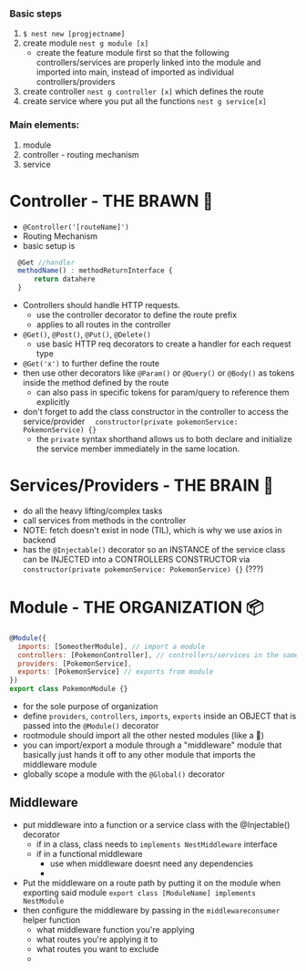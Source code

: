 ### Basic steps
1. `$ nest new [progjectname]`
2. create module `nest g module [x]`
   - create the feature module first so that the following controllers/services are properly linked into the module and imported into main, instead of imported as individual controllers/providers
3. create controller `nest g controller [x]` which defines the route
4. create service where you put all the functions `nest g service[x]`

### Main elements:
1. module
2. controller - routing mechanism
3. service


# Controller - THE BRAWN 💪
- `@Controller('[routeName]')`
- Routing Mechanism
- basic setup is
```js
  @Get //handler
  methodName() : methodReturnInterface {
      return datahere
  }
```
- Controllers should handle HTTP requests.
  - use the controller decorator to define the route prefix
  - applies to all routes in the controller
- `@Get()`, `@Post()`, `@Put()`, `@Delete()`
  - use basic HTTP req decorators to create a handler for each request type
- `@Get('x')` to further define the route
- then use other decorators like `@Param()` or `@Query()` or `@Body()` as tokens inside the method defined by the route
  - can also pass in specific tokens for param/query to reference them explicitly
- don't forget to add the class constructor in the controller to access the service/provider `  constructor(private pokemonService: PokemonService) {}`
  - the `private` syntax shorthand allows us to both declare and initialize the service member immediately in the same location.

# Services/Providers - THE BRAIN 🧠
- do all the heavy lifting/complex tasks
- call services from methods in the controller
- NOTE: fetch doesn't exist in node (TIL), which is why we use axios in backend
- has the `@Injectable()` decorator so an INSTANCE of the service class can be INJECTED into a CONTROLLERS CONSTRUCTOR via `constructor(private pokemonService: PokemonService) {}` (???)

# Module - THE ORGANIZATION 📦
```js
@Module({
  imports: [SomeotherModule], // import a module
  controllers: [PokemonController], // controllers/services in the same dir as module
  providers: [PokemonService],
  exports: [PokemonService] // exports from module
})
export class PokemonModule {}
```
- for the sole purpose of organization
- define `providers`, `controllers`, `imports`, `exports` inside an OBJECT that is passed into the `@Module()` decorator
- rootmodule should import all the other nested modules (like a 🌳)
- you can import/export a module through a "middleware" module that basically just hands it off to any other module that imports the middleware module
- globally scope a module with the `@Global()` decorator

## Middleware
- put middleware into a function or a service class with the @Injectable() decorator
  - if in a class, class needs to `implements NestMiddleware` interface
  - if in a functional middleware
    - use when middleware doesnt need any dependencies
    - 
-  Put the middleware on a route path by putting it on the module when exporting said module `export class [ModuleName] implements NestModule`
- then configure the middleware by passing in the `middlewareconsumer` helper function
  - what middleware function you're applying
  - what routes you're applying it to
  - what routes you want to exclude
  -
